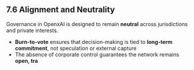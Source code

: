 ## 7.6 Alignment and Neutrality

Governance in OpenxAI is designed to remain **neutral** across jurisdictions and private interests.  

- **Burn-to-vote** ensures that decision-making is tied to **long-term commitment**, not speculation or external capture  
- The absence of corporate control guarantees the network remains **open, tra**
